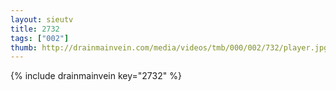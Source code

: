 ```yaml
--- 
layout: sieutv
title: 2732
tags: ["002"]
thumb: http://drainmainvein.com/media/videos/tmb/000/002/732/player.jpg
---
```

{% include drainmainvein key="2732" %} 
